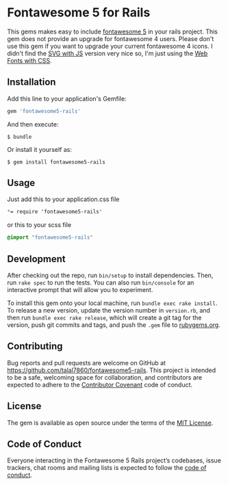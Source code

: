 # Fontawesome 5 for Rails

This gems makes easy to include [fontawesome 5](https://fontawesome.com/) in your rails project. This gem does not provide an upgrade for fontawesome 4 users. Please don't use this gem if you want to upgrade your current fontawesome 4 icons. I didn't find the [SVG with JS](https://fontawesome.com/get-started/svg-with-js) version very nice so, I'm just using the [Web Fonts with CSS](https://fontawesome.com/get-started/web-fonts-with-css).

## Installation

Add this line to your application's Gemfile:

```ruby
gem 'fontawesome5-rails'
```

And then execute:

    $ bundle

Or install it yourself as:

    $ gem install fontawesome5-rails

## Usage

Just add this to your application.css file
```css
*= require 'fontawesome5-rails'
```
or this to your scss file
```scss
@import "fontawesome5-rails"
```

## Development

After checking out the repo, run `bin/setup` to install dependencies. Then, run `rake spec` to run the tests. You can also run `bin/console` for an interactive prompt that will allow you to experiment.

To install this gem onto your local machine, run `bundle exec rake install`. To release a new version, update the version number in `version.rb`, and then run `bundle exec rake release`, which will create a git tag for the version, push git commits and tags, and push the `.gem` file to [rubygems.org](https://rubygems.org).

## Contributing

Bug reports and pull requests are welcome on GitHub at https://github.com/talal7860/fontawesome5-rails. This project is intended to be a safe, welcoming space for collaboration, and contributors are expected to adhere to the [Contributor Covenant](http://contributor-covenant.org) code of conduct.

## License

The gem is available as open source under the terms of the [MIT License](https://opensource.org/licenses/MIT).

## Code of Conduct

Everyone interacting in the Fontawesome 5 Rails project’s codebases, issue trackers, chat rooms and mailing lists is expected to follow the [code of conduct](https://github.com/talal7860/fontawesome5-rails/blob/master/CODE_OF_CONDUCT.md).
